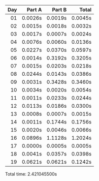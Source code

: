 | Day |  Part A |  Part B |   Total |
|---:|--------:|--------:|--------:|
| 01 | 0.0026s | 0.0019s | 0.0045s |
| 02 | 0.0015s | 0.0018s | 0.0032s |
| 03 | 0.0017s | 0.0007s | 0.0024s |
| 04 | 0.0076s | 0.0060s | 0.0136s |
| 05 | 0.0227s | 0.0370s | 0.0597s |
| 06 | 0.0014s | 0.3192s | 0.3205s |
| 07 | 0.0015s | 0.0203s | 0.0218s |
| 08 | 0.0244s | 0.0143s | 0.0386s |
| 09 | 0.0031s | 0.3428s | 0.3460s |
| 10 | 0.0034s | 0.0020s | 0.0054s |
| 11 | 0.0011s | 0.0233s | 0.0244s |
| 12 | 0.0113s | 0.0186s | 0.0300s |
| 13 | 0.0008s | 0.0007s | 0.0015s |
| 14 | 0.0011s | 0.1744s | 0.1756s |
| 15 | 0.0020s | 0.0046s | 0.0066s |
| 16 | 0.0896s | 1.1128s | 1.2024s |
| 17 | 0.0000s | 0.0005s | 0.0005s |
| 18 | 0.0041s | 0.0357s | 0.0398s |
| 19 | 0.0621s | 0.0621s | 0.1242s |


Total time: 2.421045500s
